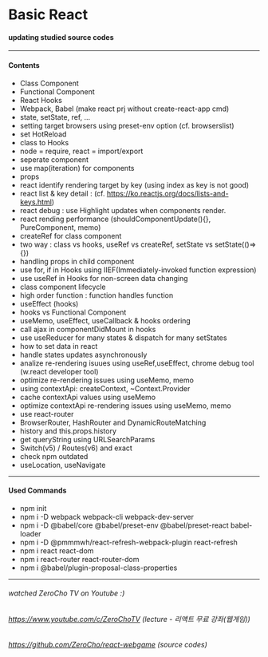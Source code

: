 # Basic React

#### updating studied source codes

------------
#### Contents
- Class Component
- Functional Component
- React Hooks
- Webpack, Babel (make react prj without create-react-app cmd)
- state, setState, ref, ...
- setting target browsers using preset-env option (cf. browserslist)
- set HotReload
- class to Hooks
- node = require, react = import/export
- seperate component
- use map(iteration) for components
- props
- react identify rendering target by key (using index as key is not good)
- react list & key detail : (cf. https://ko.reactjs.org/docs/lists-and-keys.html)
- react debug : use Highlight updates when components render.
- react rending performance (shouldComponentUpdate(){}, PureComponent, memo)
- createRef for class component
- two way : class vs hooks, useRef vs createRef, setState vs setState(()=>{})
- handling props in child component
- use for, if in Hooks using IIEF(Immediately-invoked function expression)
- use useRef in Hooks for non-screen data changing
- class component lifecycle
- high order function : function handles function
- useEffect (hooks)
- hooks vs Functional Component
- useMemo, useEffect, useCallback & hooks ordering
- call ajax in componentDidMount in hooks
- use useReducer for many states & dispatch for many setStates
- how to set data in react 
- handle states updates asynchronously
- analize re-rendering isuues using useRef,useEffect, chrome debug tool (w.react developer tool)
- optimize re-rendering issues using useMemo, memo
- using contextApi: createContext, ~Context.Provider
- cache contextApi values using useMemo
- optimize contextApi re-rendering issues using useMemo, memo
- use react-router
- BrowserRouter, HashRouter and DynamicRouteMatching
- history and this.props.history
- get queryString using URLSearchParams
- Switch(v5) / Routes(v6) and exact
- check npm outdated
- useLocation, useNavigate

------------
#### Used Commands
- npm init
- npm i -D webpack webpack-cli webpack-dev-server
- npm i -D @babel/core @babel/preset-env @babel/preset-react babel-loader
- npm i -D @pmmmwh/react-refresh-webpack-plugin react-refresh
- npm i react react-dom
- npm i react-router react-router-dom
- npm i @babel/plugin-proposal-class-properties
------------
###### watched ZeroCho TV on Youtube :)
###### https://www.youtube.com/c/ZeroChoTV (lecture - 리액트 무료 강좌(웹게임))
###### https://github.com/ZeroCho/react-webgame (source codes)